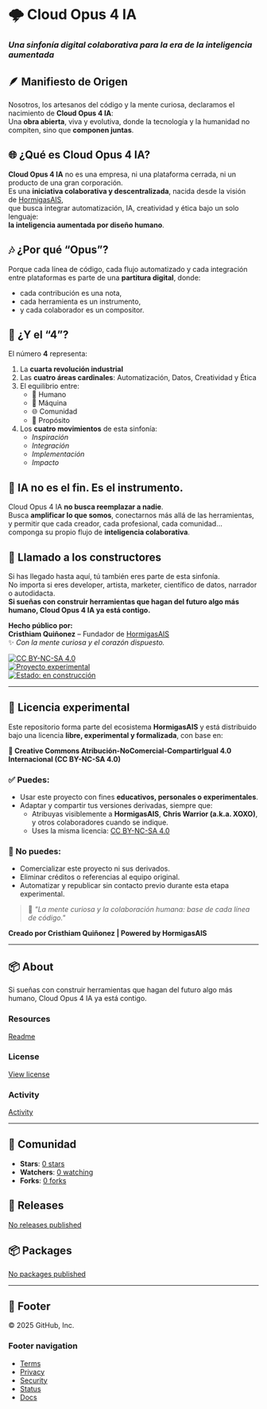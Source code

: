 # 🌩️ Cloud Opus 4 IA
### *Una sinfonía digital colaborativa para la era de la inteligencia aumentada*

## 🪶 Manifiesto de Origen
Nosotros, los artesanos del código y la mente curiosa, declaramos el nacimiento de **Cloud Opus 4 IA**:  
Una **obra abierta**, viva y evolutiva, donde la tecnología y la humanidad no compiten, sino que **componen juntas**.

## 🌐 ¿Qué es Cloud Opus 4 IA?
**Cloud Opus 4 IA** no es una empresa, ni una plataforma cerrada, ni un producto de una gran corporación.  
Es una **iniciativa colaborativa y descentralizada**, nacida desde la visión de [HormigasAIS](https://github.com/HormigasAIS),  
que busca integrar automatización, IA, creatividad y ética bajo un solo lenguaje:  
**la inteligencia aumentada por diseño humano**.

## 🎶 ¿Por qué “Opus”?
Porque cada línea de código, cada flujo automatizado y cada integración entre plataformas es parte de una **partitura digital**, donde:
- cada contribución es una nota,
- cada herramienta es un instrumento,
- y cada colaborador es un compositor.

## 🔢 ¿Y el “4”?
El número **4** representa:
1. La **cuarta revolución industrial**  
2. Las **cuatro áreas cardinales**: Automatización, Datos, Creatividad y Ética  
3. El equilibrio entre:  
   - 🧠 Humano  
   - 🤖 Máquina  
   - 🌐 Comunidad  
   - 🎯 Propósito  
4. Los **cuatro movimientos** de esta sinfonía:
   - *Inspiración*  
   - *Integración*  
   - *Implementación*  
   - *Impacto*  

## 🤖 IA no es el fin. Es el instrumento.
Cloud Opus 4 IA **no busca reemplazar a nadie**.  
Busca **amplificar lo que somos**, conectarnos más allá de las herramientas,  
y permitir que cada creador, cada profesional, cada comunidad…  
componga su propio flujo de **inteligencia colaborativa**.

## 📡 Llamado a los constructores
Si has llegado hasta aquí, tú también eres parte de esta sinfonía.  
No importa si eres developer, artista, marketer, científico de datos, narrador o autodidacta.  
**Si sueñas con construir herramientas que hagan del futuro algo más humano, Cloud Opus 4 IA ya está contigo.**

**Hecho público por:**  
**Cristhiam Quiñonez** – Fundador de [HormigasAIS](https://github.com/HormigasAIS)  
✨ *Con la mente curiosa y el corazón dispuesto.*

[![CC BY-NC-SA 4.0](https://camo.githubusercontent.com/60e9a9b15b4538b2a05021820ba80da778846766aa750d25f44db4297472f28b/68747470733a2f2f6c6963656e7365627574746f6e732e6e65742f6c2f62792d6e632d73612f342e302f38387833312e706e67)](https://creativecommons.org/licenses/by-nc-sa/4.0/)  
[![Proyecto experimental](https://img.shields.io/badge/proyecto-experimental-blueviolet?style=flat-square)](https://github.com/Thrumanshow/Cloud-Opus-4-IA)  
[![Estado: en construcción](https://img.shields.io/badge/estado-en%20construcción-orange?style=flat-square)](https://github.com/Thrumanshow/Cloud-Opus-4-IA)

---

## 🧪 Licencia experimental

Este repositorio forma parte del ecosistema **HormigasAIS** y está distribuido bajo una licencia **libre, experimental y formalizada**, con base en:

**🪪 Creative Commons Atribución-NoComercial-CompartirIgual 4.0 Internacional (CC BY-NC-SA 4.0)**

### ✅ Puedes:
- Usar este proyecto con fines **educativos, personales o experimentales**.
- Adaptar y compartir tus versiones derivadas, siempre que:
  - Atribuyas visiblemente a **HormigasAIS**, **Chris Warrior (a.k.a. XOXO)**, y otros colaboradores cuando se indique.
  - Uses la misma licencia: [CC BY-NC-SA 4.0](https://creativecommons.org/licenses/by-nc-sa/4.0/)

### 🚫 No puedes:
- Comercializar este proyecto ni sus derivados.
- Eliminar créditos o referencias al equipo original.
- Automatizar y republicar sin contacto previo durante esta etapa experimental.

> 🧠 *"La mente curiosa y la colaboración humana: base de cada línea de código."*

**Creado por Cristhiam Quiñonez | Powered by HormigasAIS**

---

## 📦 About
Si sueñas con construir herramientas que hagan del futuro algo más humano, Cloud Opus 4 IA ya está contigo.

### Resources
[Readme](https://github.com/Thrumanshow/Cloud-Opus-4-IA?tab=readme-ov-file#readme-ov-file)

### License  
[View license](https://github.com/Thrumanshow/Cloud-Opus-4-IA/blob/main/LICENSE.md)

### Activity  
[Activity](https://github.com/Thrumanshow/Cloud-Opus-4-IA/activity)

---

## 🌟 Comunidad

- **Stars**: [0 stars](https://github.com/Thrumanshow/Cloud-Opus-4-IA/stargazers)  
- **Watchers**: [0 watching](https://github.com/Thrumanshow/Cloud-Opus-4-IA/watchers)  
- **Forks**: [0 forks](https://github.com/Thrumanshow/Cloud-Opus-4-IA/forks)

## 🚀 Releases  
[No releases published](https://github.com/Thrumanshow/Cloud-Opus-4-IA/releases)

## 📦 Packages  
[No packages published](https://github.com/users/Thrumanshow/packages?repo_name=Cloud-Opus-4-IA)

---

## 🦶 Footer  
© 2025 GitHub, Inc.

### Footer navigation
- [Terms](https://docs.github.com/site-policy/github-terms/github-terms-of-service)
- [Privacy](https://docs.github.com/site-policy/privacy-policies/github-privacy-statement)
- [Security](https://github.com/security)
- [Status](https://www.githubstatus.com/)
- [Docs](https://docs.github.com/)
